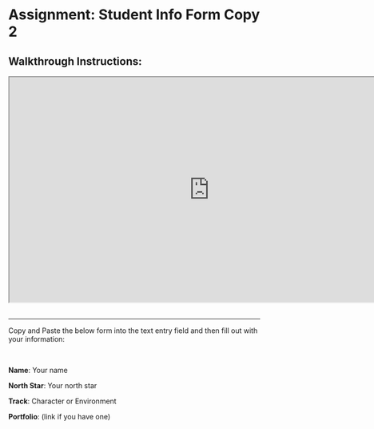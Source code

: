 # Assignment: Student Info Form Copy 2

<h2>Walkthrough Instructions:</h2>
<p><iframe style="width: 800px; height: 450px; display: inline-block;" title="SubmitStudentInfoAssignment.mp4" data-media-type="video" src="https://vertexschool.instructure.com/media_objects_iframe/m-3uawLZM1aR7xFTgsfbMosnVyrKyyRNrh?type=video" allowfullscreen="allowfullscreen" allow="fullscreen" data-titletext="SubmitStudentInfoAssignment.mp4" data-media-id="m-3uawLZM1aR7xFTgsfbMosnVyrKyyRNrh"></iframe>&nbsp;</p>
<hr>
<p>Copy and Paste the below form into the text entry field and then fill out with your information:</p>
<p>&nbsp;</p>
<p><strong>Name</strong>: Your name</p>
<p><strong>North Star</strong>: Your north star</p>
<p><strong>Track</strong>: Character or Environment</p>
<p><strong>Portfolio</strong>: (link if you have one)</p>